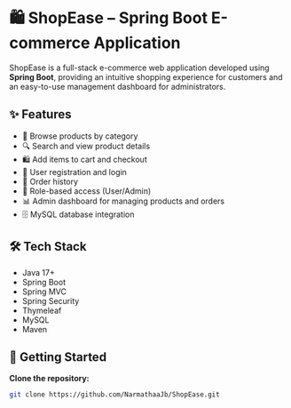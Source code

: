 # 🛍️ ShopEase – Spring Boot E-commerce Application

ShopEase is a full-stack e-commerce web application developed using **Spring Boot**, providing an intuitive shopping experience for customers and an easy-to-use management dashboard for administrators.

## ✨ Features
- 🛒 Browse products by category
- 🔍 Search and view product details
- 🛍️ Add items to cart and checkout
- 👤 User registration and login
- 🧾 Order history
- 🔐 Role-based access (User/Admin)
- 📊 Admin dashboard for managing products and orders
- 🗄️ MySQL database integration

## 🛠 Tech Stack
- Java 17+
- Spring Boot
- Spring MVC
- Spring Security
- Thymeleaf
- MySQL
- Maven

## 🚀 Getting Started

**Clone the repository:**

```bash
git clone https://github.com/NarmathaaJb/ShopEase.git
